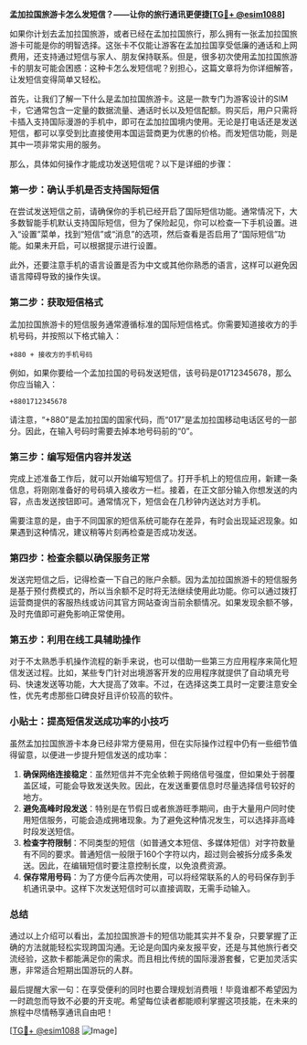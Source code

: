 **孟加拉国旅游卡怎么发短信？——让你的旅行通讯更便捷[[TG💪+ @esim1088](https://t.me/s/esim1088)]**

如果你计划去孟加拉国旅游，或者已经在孟加拉国旅行，那么拥有一张孟加拉国旅游卡可能是你的明智选择。这张卡不仅能让游客在孟加拉国享受低廉的通话和上网费用，还支持通过短信与家人、朋友保持联系。但是，很多初次使用孟加拉国旅游卡的朋友可能会困惑：这种卡怎么发短信呢？别担心，这篇文章将为你详细解答，让发短信变得简单又轻松。

首先，让我们了解一下什么是孟加拉国旅游卡。这是一款专门为游客设计的SIM卡，它通常包含一定量的数据流量、通话时长以及短信配额。购买后，用户只需将卡插入支持国际漫游的手机中，即可在孟加拉国境内使用。无论是打电话还是发送短信，都可以享受到比直接使用本国运营商更为优惠的价格。而发短信功能，则是其中一项非常实用的服务。

那么，具体如何操作才能成功发送短信呢？以下是详细的步骤：

### **第一步：确认手机是否支持国际短信**
在尝试发送短信之前，请确保你的手机已经开启了国际短信功能。通常情况下，大多数智能手机默认支持国际短信，但为了保险起见，你可以检查一下手机设置。进入“设置”菜单，找到“短信”或“消息”的选项，然后查看是否启用了“国际短信”功能。如果未开启，可以根据提示进行设置。

此外，还要注意手机的语言设置是否为中文或其他你熟悉的语言，这样可以避免因语言障碍导致的操作失误。

### **第二步：获取短信格式**
孟加拉国旅游卡的短信服务通常遵循标准的国际短信格式。你需要知道接收方的手机号码，并按照以下格式输入：

```
+880 + 接收方的手机号码
```

例如，如果你要给一个孟加拉国的号码发送短信，该号码是01712345678，那么你应当输入：

```
+8801712345678
```

请注意，“+880”是孟加拉国的国家代码，而“017”是孟加拉国移动电话区号的一部分。因此，在输入号码时需要去掉本地号码前的“0”。

### **第三步：编写短信内容并发送**
完成上述准备工作后，就可以开始编写短信了。打开手机上的短信应用，新建一条信息，将刚刚准备好的号码填入接收方一栏。接着，在正文部分输入你想发送的内容，点击发送按钮即可。通常情况下，短信会在几秒钟内送达对方手机。

需要注意的是，由于不同国家的短信系统可能存在差异，有时会出现延迟现象。如果遇到这种情况，建议稍等片刻再检查是否成功发送。

### **第四步：检查余额以确保服务正常**
发送完短信之后，记得检查一下自己的账户余额。因为孟加拉国旅游卡的短信服务是基于预付费模式的，所以当余额不足时将无法继续使用此功能。你可以通过拨打运营商提供的客服热线或访问其官方网站查询当前余额情况。如果发现余额不够，及时充值即可避免影响正常使用。

### **第五步：利用在线工具辅助操作**
对于不太熟悉手机操作流程的新手来说，也可以借助一些第三方应用程序来简化短信发送过程。比如，某些专门针对出境游客开发的应用程序就提供了自动填充号码、快速发送等功能，大大提高了效率。不过，在选择这类工具时一定要注意安全性，优先考虑那些口碑良好且评价较高的软件。

### **小贴士：提高短信发送成功率的小技巧**
虽然孟加拉国旅游卡本身已经非常方便易用，但在实际操作过程中仍有一些细节值得留意，以便进一步提升短信发送的成功率：

1. **确保网络连接稳定**：虽然短信并不完全依赖于网络信号强度，但如果处于弱覆盖区域，可能会导致发送失败。因此，在发送重要信息时尽量选择信号较好的地方。
2. **避免高峰时段发送**：特别是在节假日或者旅游旺季期间，由于大量用户同时使用短信服务，可能会造成拥堵现象。为了避免这种情况发生，可以选择非高峰时段发送短信。
3. **检查字符限制**：不同类型的短信（如普通文本短信、多媒体短信）对字符数量有不同的要求。普通短信一般限于160个字符以内，超过则会被拆分成多条发送。因此，在编辑短信时要注意控制长度，以免浪费资源。
4. **保存常用号码**：为了方便今后再次使用，可以将经常联系的人的号码保存到手机通讯录中。这样下次发送短信时可以直接调取，无需手动输入。

### **总结**
通过以上介绍可以看出，孟加拉国旅游卡的短信功能其实并不复杂，只要掌握了正确的方法就能轻松实现跨国沟通。无论是向国内亲友报平安，还是与其他旅行者交流经验，这款卡都能满足你的需求。而且相比传统的国际漫游套餐，它更加灵活实惠，非常适合短期出国游玩的人群。

最后提醒大家一句：在享受便利的同时也要合理规划消费哦！毕竟谁都不希望因为一时疏忽而导致不必要的开支呢。希望每位读者都能顺利掌握这项技能，在未来的旅程中尽情畅享通讯自由吧！

[[TG💪+ @esim1088](https://t.me/s/esim1088) ![Image](https://i.postimg.cc/4NQfJmqS/Snipaste-2025-05-13-00-14-12.png)]